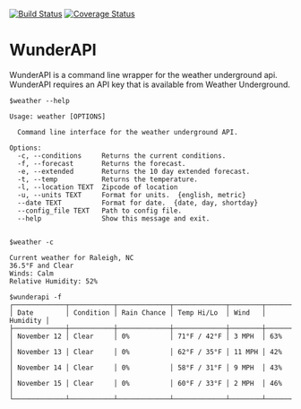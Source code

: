 [![Build Status](https://travis-ci.org/paris3200/wunderapi.svg)](https://travis-ci.org/paris3200/wunderapi) [![Coverage Status](https://coveralls.io/repos/paris3200/wunderapi/badge.svg?branch=master&service=github)](https://coveralls.io/github/paris3200/wunderapi?branch=master)
# WunderAPI
WunderAPI is a command line wrapper for the weather underground api.  WunderAPI requires an API key that is available from Weather Underground.  

    $weather --help

    Usage: weather [OPTIONS]

      Command line interface for the weather underground API.

    Options:
      -c, --conditions     Returns the current conditions.
      -f, --forecast       Returns the forecast.
      -e, --extended       Returns the 10 day extended forecast.
      -t, --temp           Returns the temperature.
      -l, --location TEXT  Zipcode of location
      -u, --units TEXT     Format for units.  {english, metric}
      --date TEXT          Format for date.  {date, day, shortday}
      --config_file TEXT   Path to config file.
      --help               Show this message and exit.

    
    $weather -c

    Current weather for Raleigh, NC 
    36.5°F and Clear 
    Winds: Calm 
    Relative Humidity: 52%

    $wunderapi -f
    ┌─────────────┬───────────┬─────────────┬─────────────┬────────┬──────────┐
    │ Date        │ Condition │ Rain Chance │ Temp Hi/Lo  │ Wind   │ Humidity │
    ├─────────────┼───────────┼─────────────┼─────────────┼────────┼──────────┤
    │ November 12 │ Clear     │ 0%          │ 71°F / 42°F │ 3 MPH  │ 63%      │
    │ November 13 │ Clear     │ 0%          │ 62°F / 35°F │ 11 MPH │ 42%      │
    │ November 14 │ Clear     │ 0%          │ 58°F / 31°F │ 9 MPH  │ 43%      │
    │ November 15 │ Clear     │ 0%          │ 60°F / 33°F │ 2 MPH  │ 46%      │
    └─────────────┴───────────┴─────────────┴─────────────┴────────┴──────────┘



